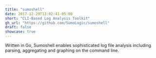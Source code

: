 ```yaml
---
title: "sumoshell"
date: 2017-12-29T13:02:41-05:00
short: "CLI-Based Log Analysis Toolkit"
gh_url: "https://github.com/SumoLogic/sumoshell"
draft: false
showcase: true
---
```

Written in Go, Sumoshell enables sophisticated log file analysis including parsing, aggregating and graphing on the command line.
